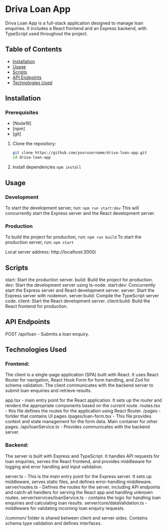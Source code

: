 # Driva Loan App

Driva Loan App is a full-stack application designed to manage loan enquiries. It includes a React frontend and an Express backend, with TypeScript used throughout the project.

## Table of Contents

- [Installation](#installation)
- [Usage](#usage)
- [Scripts](#scripts)
- [API Endpoints](#api-endpoints)
- [Technologies Used](#technologies-used)

## Installation

### Prerequisites
- [Node18] 
- [npm]
- [git]

1. Clone the repository:
   ```sh
   git clone https://github.com/yourusername/driva-loan-app.git
   cd driva-loan-app
   ```
2. Install dependencies
   ```npm install```

## Usage

### Development
To start the development server, run: ```npm run start:dev```
This will concurrently start the Express server and the React development server.

### Production
To build the project for production, run: ```npm run build```
To start the production server, run: ```npm start``` 

Local server address:  http://localhost:3000/


## Scripts
start: Start the production server.
build: Build the project for production.
dev: Start the development server using ts-node.
start:dev: Concurrently start the Express server and React development server.
server: Start the Express server with nodemon.
server:build: Compile the TypeScript server code.
client: Start the React development server.
client:build: Build the React frontend for production.

## API Endpoints
POST /api/loan  - Submits a loan enquiry.

## Technologies Used
### Frontend:

The client is a single-page application (SPA) built with React. It uses React Router for navigation, React Hook Form for form handling, and Zod for schema validation. The client communicates with the backend server to submit loan enquiries and retrieve results.

app.tsx - main entry point for the React application. It sets up the router and renders the appropriate components based on the current route.
routes.tsx - this file defines the routes for the application using React Router.
/pages - forlder that contains UI pages
/pages/loan-form.tsx  - This file provides context and state management for the form data. Main container for other pages.
/api/loanService.ts - Provides communicates with the backend server.

### Backend:

The server is built with Express and TypeScript. It handles API requests for loan enquiries, serves the React frontend, and provides middleware for logging and error handling and input validation.

server.ts - This is the main entry point for the Express server. It sets up middleware, serves static files, and defines error-handling middleware.
server/routes.ts - Defines the routes for the server, including API endpoints and catch-all handlers for serving the React app and handling unknown routes.
server/services/loanService.ts - contains the logic for handling loan enquiries and calculating loan results.
server/core/dataValidation.ts - middleware for validating incoming loan enquiry requests.


/common/ folder is shared between client and server sides. Contains schema type validation and  defines interfaces.